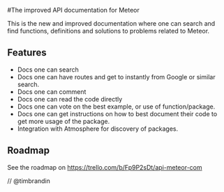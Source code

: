 #The improved API documentation for Meteor

This is the new and improved documentation where one can search and find functions, definitions and solutions to problems related to Meteor.

## Features

* Docs one can search
* Docs one can have routes and get to instantly from Google or similar search.
* Docs one can comment
* Docs one can read the code directly
* Docs one can vote on the best example, or use of function/package.
* Docs one can get instructions on how to best document their code to get more usage of the package.
* Integration with Atmosphere for discovery of packages.

## Roadmap

See the roadmap on https://trello.com/b/Fp9P2sDt/api-meteor-com

// @timbrandin
